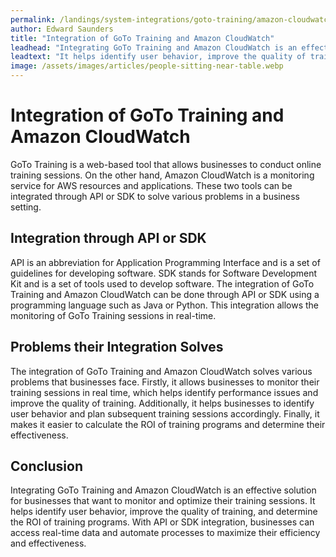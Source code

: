 ```yaml
---
permalink: /landings/system-integrations/goto-training/amazon-cloudwatch
author: Edward Saunders
title: "Integration of GoTo Training and Amazon CloudWatch"
leadhead: "Integrating GoTo Training and Amazon CloudWatch is an effective solution for businesses that want to monitor and optimize their training sessions"
leadtext: "It helps identify user behavior, improve the quality of training, and determine the ROI of training programs. With API or SDK integration, businesses can access real-time data and automate processes to maximize their efficiency and effectiveness."
image: /assets/images/articles/people-sitting-near-table.webp
---
```

<div class="arttext">	<h1>Integration of GoTo Training and Amazon CloudWatch</h1>
	<p>
		GoTo Training is a web-based tool that allows businesses to conduct online training sessions. On the other hand, Amazon CloudWatch is a monitoring service for AWS resources and applications. These two tools can be integrated through API or SDK to solve various problems in a business setting.
	</p>
	<h2>Integration through API or SDK</h2>
	<p>
		API is an abbreviation for Application Programming Interface and is a set of guidelines for developing software. SDK stands for Software Development Kit and is a set of tools used to develop software. The integration of GoTo Training and Amazon CloudWatch can be done through API or SDK using a programming language such as Java or Python. This integration allows the monitoring of GoTo Training sessions in real-time.
	</p>
	<h2>Problems their Integration Solves</h2>
	<p>
		The integration of GoTo Training and Amazon CloudWatch solves various problems that businesses face. Firstly, it allows businesses to monitor their training sessions in real time, which helps identify performance issues and improve the quality of training. Additionally, it helps businesses to identify user behavior and plan subsequent training sessions accordingly. Finally, it makes it easier to calculate the ROI of training programs and determine their effectiveness.
	</p>
	<h2>Conclusion</h2>
	<p>
		Integrating GoTo Training and Amazon CloudWatch is an effective solution for businesses that want to monitor and optimize their training sessions. It helps identify user behavior, improve the quality of training, and determine the ROI of training programs. With API or SDK integration, businesses can access real-time data and automate processes to maximize their efficiency and effectiveness. 
	</p>
</div>